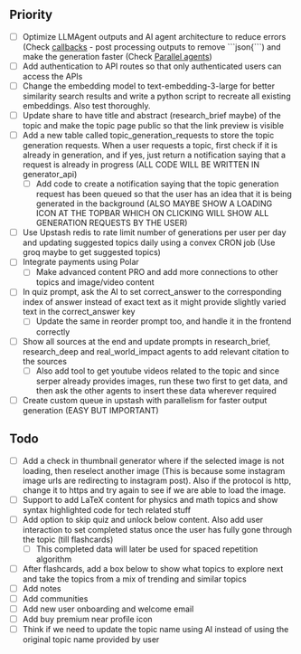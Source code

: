 ## Priority
- [ ] Optimize LLMAgent outputs and AI agent architecture to reduce errors (Check [callbacks](https://google.github.io/adk-docs/callbacks/types-of-callbacks/) - post processing outputs to remove \`\`\`json{\`\`\`) and make the generation faster (Check [Parallel agents](https://google.github.io/adk-docs/agents/multi-agents/#parallel-fan-outgather-pattern))
- [ ] Add authentication to API routes so that only authenticated users can access the APIs
- [ ] Change the embedding model to text-embedding-3-large for better similarity search results and write a python script to recreate all existing embeddings. Also test thoroughly.
- [ ] Update share to have title and abstract (research_brief maybe) of the topic and make the topic page public so that the link preview is visible
- [ ] Add a new table called topic_generation_requests to store the topic generation requests. When a user requests a topic, first check if it is already in generation, and if yes, just return a notification saying that a request is already in progress (ALL CODE WILL BE WRITTEN IN generator_api)
    - [ ] Add code to create a notification saying that the topic generation request has been queued so that the user has an idea that it is being generated in the background (ALSO MAYBE SHOW A LOADING ICON AT THE TOPBAR WHICH ON CLICKING WILL SHOW ALL GENERATION REQUESTS BY THE USER)
- [ ] Use Upstash redis to rate limit number of generations per user per day and updating suggested topics daily using a convex CRON job (Use groq maybe to get suggested topics)
- [ ] Integrate payments using Polar
    - [ ] Make advanced content PRO and add more connections to other topics and image/video content
- [ ] In quiz prompt, ask the AI to set correct_answer to the corresponding index of answer instead of exact text as it might provide slightly varied text in the correct_answer key
    - [ ] Update the same in reorder prompt too, and handle it in the frontend correctly
- [ ] Show all sources at the end and update prompts in research_brief, research_deep and real_world_impact agents to add relevant citation to the sources
    - [ ] Also add tool to get youtube videos related to the topic and since serper already provides images, run these two first to get data, and then ask the other agents to insert these data wherever required
- [ ] Create custom queue in upstash with parallelism for faster output generation (EASY BUT IMPORTANT)

## Todo
- [ ] Add a check in thumbnail generator where if the selected image is not loading, then reselect another image (This is because some instagram image urls are redirecting to instagram post). Also if the protocol is http, change it to https and try again to see if we are able to load the image.
- [ ] Support to add LaTeX content for physics and math topics and show syntax highlighted code for tech related stuff
- [ ] Add option to skip quiz and unlock below content. Also add user interaction to set completed status once the user has fully gone through the topic (till flashcards)
    - [ ] This completed data will later be used for spaced repetition algorithm
- [ ] After flashcards, add a box below to show what topics to explore next and take the topics from a mix of trending and similar topics
- [ ] Add notes
- [ ] Add communities
- [ ] Add new user onboarding and welcome email
- [ ] Add buy premium near profile icon
- [ ] Think if we need to update the topic name using AI instead of using the original topic name provided by user
